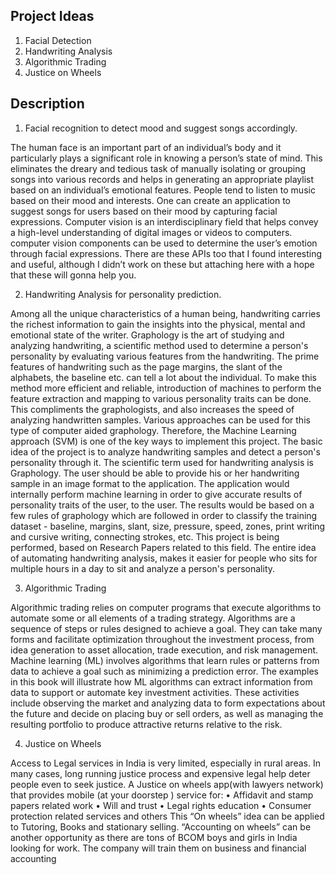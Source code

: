 ## Project Ideas 

1.	Facial Detection 
2.	Handwriting Analysis
3.	Algorithmic Trading 
4.	Justice on Wheels 


## Description

1.	Facial recognition to detect mood and suggest songs accordingly.

The human face is an important part of an individual’s body and it particularly plays a significant role in knowing a person’s state of mind. This eliminates the dreary and tedious task of manually isolating or grouping songs into various records and helps in generating an appropriate playlist based on an individual’s emotional features.
People tend to listen to music based on their mood and interests. One can create an application to suggest songs for users based on their mood by capturing facial expressions.
Computer vision is an interdisciplinary field that helps convey a high-level understanding of digital images or videos to computers. computer vision components can be used to determine the user’s emotion through facial expressions.
There are these APIs too that I found interesting and useful, although I didn’t work on these but attaching here with a hope that these will gonna help you.	

	

2. Handwriting Analysis for personality prediction.

Among all the unique characteristics of a human being, handwriting carries the richest information to gain the insights into the physical, mental and emotional state of the writer. Graphology is the art of studying and analyzing handwriting, a scientific method used to determine a person's personality by evaluating various features from the handwriting.
The prime features of handwriting such as the page margins, the slant of the alphabets, the baseline etc. can tell a lot about the individual. To make this method more efficient and reliable, introduction of machines to perform the feature extraction and mapping to various personality traits can be done.
This compliments the graphologists, and also increases the speed of analyzing handwritten samples. Various approaches can be used for this type of computer aided graphology. Therefore, the Machine Learning approach (SVM) is one of the key ways to implement this project.
The basic idea of the project is to analyze handwriting samples and detect a person's personality through it. The scientific term used for handwriting analysis is Graphology. The user should be able to provide his or her handwriting sample in an image format to the application. The application would internally perform machine learning in order to give accurate results of personality traits of the user, to the user. The results would be based on a few rules of graphology which are followed in order to classify the training dataset - baseline, margins, slant, size, pressure, speed, zones, print writing and cursive writing, connecting strokes, etc.
This project is being performed, based on Research Papers related to this field. The entire idea of automating handwriting analysis, makes it easier for people who sits for multiple hours in a day to sit and analyze a person's personality.


3. Algorithmic Trading 

Algorithmic trading relies on computer programs that execute algorithms to automate some or all elements of a trading strategy. Algorithms are a sequence of steps or rules designed to achieve a goal. They can take many forms and facilitate optimization throughout the investment process, from idea generation to asset allocation, trade execution, and risk management.
Machine learning (ML) involves algorithms that learn rules or patterns from data to achieve a goal such as minimizing a prediction error. The examples in this book will illustrate how ML algorithms can extract information from data to support or automate key investment activities. These activities include observing the market and analyzing data to form expectations about the future and decide on placing buy or sell orders, as well as managing the resulting portfolio to produce attractive returns relative to the risk.


4. Justice on Wheels 

Access to Legal services in India is very limited, especially in rural areas. In many cases, long running justice process and expensive legal help deter people even to seek justice. A Justice on wheels app(with lawyers network) that provides mobile (at your doorstep ) service for:
•	Affidavit and stamp papers related work
•	Will and trust
•	Legal rights education 
•	Consumer protection related services and others
This “On wheels” idea can be applied to Tutoring, Books and stationary selling.
“Accounting on wheels” can be another opportunity as there are tons of BCOM boys and girls in India looking for work. The company will train them on business and financial accounting

